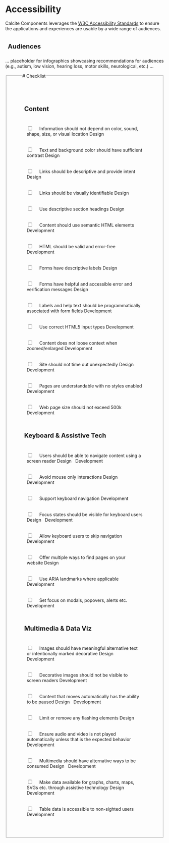 <style>
    .check-div {
        padding: 1rem;
    }
    .check-div > label {
        margin-left: 1rem;
    }
    fieldset {
        padding: 3rem;
    }
    h2 {
        font-size: 1.25rem;
        padding: 0.5rem;
    }
    calcite-chip {
        margin-right: 0.5rem;
    }
</style>

# Accessibility

Calcite Components leverages the [W3C Accessibility Standards](https://www.w3.org/WAI/standards-guidelines) to ensure the applications and experiences are usable by a wide range of audiences.

## Audiences

... placeholder for infographics showcasing recommendations for audiences (e.g., autism, low vision, hearing loss, motor skills, neurological, etc.) ...

<fieldset>
    <legend># Checklist</legend>

## Content

<div class="check-div">
    <input type="checkbox" name="1" id="1">
    <label for="1">Information should not depend on color, sound, shape, size, or visual location
    <calcite-chip appearance="solid" color="blue" icon="palette" scale="s">Design</calcite-chip>
    </label>
</div>
<div class="check-div">
    <input type="checkbox" name="2" id="2">
    <label for="2">Text and background color should have sufficient contrast
    <calcite-chip appearance="solid" color="blue" icon="palette" scale="s">Design</calcite-chip>
    </label>
</div>
<div class="check-div">
    <input type="checkbox" name="3" id="3">
    <label for="3">Links should be descriptive and provide intent
    <calcite-chip appearance="solid" color="blue" icon="palette" scale="s">Design</calcite-chip>
    </label>
</div>
<div class="check-div">
    <input type="checkbox" name="4" id="4">
    <label for="4">Links should be visually identifiable
    <calcite-chip appearance="solid" color="blue" icon="palette" scale="s">Design</calcite-chip>
    </label>
</div>
<div class="check-div">
    <input type="checkbox" name="5" id="5">
    <label for="5">Use descriptive section headings
    <calcite-chip appearance="solid" color="blue" icon="palette" scale="s">Design</calcite-chip>
    </label>
</div>
<div class="check-div">
    <input type="checkbox" name="6" id="6">
    <label for="6">Content should use semantic HTML elements
    <calcite-chip appearance="solid" color="yellow" icon="code" scale="s">Development</calcite-chip>
    </label>
</div>
<div class="check-div">
    <input type="checkbox" name="7" id="7">
    <label for="7">HTML should be valid and error-free
    <calcite-chip appearance="solid" color="yellow" icon="code" scale="s">Development</calcite-chip>
    </label>
</div>
<div class="check-div">
    <input type="checkbox" name="8" id="8">
    <label for="8">Forms have descriptive labels
    <calcite-chip appearance="solid" color="blue" icon="palette" scale="s">Design</calcite-chip>
    </label>
</div>
<div class="check-div">
    <input type="checkbox" name="9" id="9">
    <label for="9">Forms have helpful and accessible error and verification messages
    <calcite-chip appearance="solid" color="blue" icon="palette" scale="s">Design</calcite-chip>
    </label>
</div>
<div class="check-div">
    <input type="checkbox" name="10" id="10">
    <label for="10">Labels and help text should be programmatically associated with form fields
    <calcite-chip appearance="solid" color="yellow" icon="code" scale="s">Development</calcite-chip>
    </label>
</div>
<div class="check-div">
    <input type="checkbox" name="11" id="11">
    <label for="11">Use correct HTML5 input types
    <calcite-chip appearance="solid" color="yellow" icon="code" scale="s">Development</calcite-chip>
    </label>
</div>
<div class="check-div">
    <input type="checkbox" name="12" id="12">
    <label for="12">Content does not loose context when zoomed/enlarged
    <calcite-chip appearance="solid" color="yellow" icon="code" scale="s">Development</calcite-chip>
    </label>
</div>
<div class="check-div">
    <input type="checkbox" name="13" id="13">
    <label for="13">Site should not time out unexpectedly
    <calcite-chip appearance="solid" color="blue" icon="palette" scale="s">Design</calcite-chip>
    <calcite-chip appearance="solid" color="yellow" icon="code" scale="s">Development</calcite-chip>
    </label>
</div>
<div class="check-div">
    <input type="checkbox" name="14" id="14">
    <label for="14">Pages are understandable with no styles enabled
    <calcite-chip appearance="solid" color="yellow" icon="code" scale="s">Development</calcite-chip>
    </label>
</div>
<div class="check-div">
    <input type="checkbox" name="15" id="15">
    <label for="15">Web page size should not exceed 500k
    <calcite-chip appearance="solid" color="yellow" icon="code" scale="s">Development</calcite-chip>
    </label>
</div>

## Keyboard & Assistive Tech

<div class="check-div">
    <input type="checkbox" name="16" id="16">
    <label for="16">Users should be able to navigate content using a screen reader
    <calcite-chip appearance="solid" color="blue" icon="palette" scale="s">Design</calcite-chip>
    <calcite-chip appearance="solid" color="yellow" icon="code" scale="s">Development</calcite-chip>
    </label>
</div>
<div class="check-div">
    <input type="checkbox" name="17" id="17">
    <label for="17">Avoid mouse only interactions
    <calcite-chip appearance="solid" color="blue" icon="palette" scale="s">Design</calcite-chip>
    <calcite-chip appearance="solid" color="yellow" icon="code" scale="s">Development</calcite-chip>
    </label>
</div>
<div class="check-div">
    <input type="checkbox" name="18" id="18">
    <label for="18">Support keyboard navigation
    <calcite-chip appearance="solid" color="yellow" icon="code" scale="s">Development</calcite-chip>
    </label>
</div>
<div class="check-div">
    <input type="checkbox" name="19" id="19">
    <label for="19">Focus states should be visible for keyboard users
    <calcite-chip appearance="solid" color="blue" icon="palette" scale="s">Design</calcite-chip>
    <calcite-chip appearance="solid" color="yellow" icon="code" scale="s">Development</calcite-chip>
    </label>
</div>
<div class="check-div">
    <input type="checkbox" name="20" id="20">
    <label for="20">Allow keyboard users to skip navigation
    <calcite-chip appearance="solid" color="yellow" icon="code" scale="s">Development</calcite-chip>
    </label>
</div>
<div class="check-div">
    <input type="checkbox" name="21" id="21">
    <label for="21">Offer multiple ways to find pages on your website
    <calcite-chip appearance="solid" color="blue" icon="palette" scale="s">Design</calcite-chip>
    </label>
</div>
<div class="check-div">
    <input type="checkbox" name="22" id="22">
    <label for="22">Use ARIA landmarks where applicable
    <calcite-chip appearance="solid" color="yellow" icon="code" scale="s">Development</calcite-chip>
    </label>
</div>
<div class="check-div">
    <input type="checkbox" name="23" id="23">
    <label for="23">Set focus on modals, popovers, alerts etc.
    <calcite-chip appearance="solid" color="yellow" icon="code" scale="s">Development</calcite-chip>
    </label>
</div>

## Multimedia & Data Viz

<div class="check-div">
    <input type="checkbox" name="25" id="25">
    <label for="25">Images should have meaningful alternative text or intentionally marked decorative
    <calcite-chip appearance="solid" color="blue" icon="palette" scale="s">Design</calcite-chip>
    <calcite-chip appearance="solid" color="yellow" icon="code" scale="s">Development</calcite-chip>
    </label>
</div>
<div class="check-div">
    <input type="checkbox" name="26" id="26">
    <label for="26">Decorative images should not be visible to screen readers
    <calcite-chip appearance="solid" color="yellow" icon="code" scale="s">Development</calcite-chip>
    </label>
</div>
<div class="check-div">
    <input type="checkbox" name="27" id="27">
    <label for="27">Content that moves automatically has the ability to be paused
    <calcite-chip appearance="solid" color="blue" icon="palette" scale="s">Design</calcite-chip>
    <calcite-chip appearance="solid" color="yellow" icon="code" scale="s">Development</calcite-chip>
    </label>
</div>
<div class="check-div">
    <input type="checkbox" name="28" id="28">
    <label for="28">Limit or remove any flashing elements
    <calcite-chip appearance="solid" color="blue" icon="palette" scale="s">Design</calcite-chip>
    </label>
</div>
<div class="check-div">
    <input type="checkbox" name="29" id="29">
    <label for="29">Ensure audio and video is not played automatically unless that is the expected behavior
    <calcite-chip appearance="solid" color="yellow" icon="code" scale="s">Development</calcite-chip>
    </label>
</div>
<div class="check-div">
    <input type="checkbox" name="30" id="30">
    <label for="30">Multimedia should have alternative ways to be consumed
    <calcite-chip appearance="solid" color="blue" icon="palette" scale="s">Design</calcite-chip>
    <calcite-chip appearance="solid" color="yellow" icon="code" scale="s">Development</calcite-chip>
    </label>
</div>
<div class="check-div">
    <input type="checkbox" name="31" id="31">
    <label for="31">Make data available for graphs, charts, maps, SVGs etc. through assistive technology
    <calcite-chip appearance="solid" color="blue" icon="palette" scale="s">Design</calcite-chip>
    <calcite-chip appearance="solid" color="yellow" icon="code" scale="s">Development</calcite-chip>
    </label>
</div>
<div class="check-div">
    <input type="checkbox" name="32" id="32">
    <label for="32">Table data is accessible to non-sighted users
    <calcite-chip appearance="solid" color="yellow" icon="code" scale="s">Development</calcite-chip>
    </label>
</div>

</fieldset>
